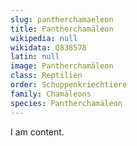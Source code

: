 ```yaml
---
slug: pantherchamaeleon
title: Pantherchamäleon
wikipedia: null
wikidata: Q838578
latin: null
image: Pantherchamäleon
class: Reptilien
order: Schuppenkriechtiere
family: Chamäleons
species: Pantherchamäleon
---
```


I am content.
